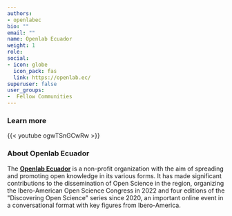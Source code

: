 ```yaml
---
authors:
- openlabec
bio: ""
email: ""
name: Openlab Ecuador
weight: 1
role: 
social:
- icon: globe
  icon_pack: fas
  link: https://openlab.ec/
superuser: false
user_groups:
-  Fellow Communities
---
```


### Learn more

{{< youtube ogwTSnGCwRw >}} 

### About Openlab Ecuador

The **[Openlab Ecuador](https://openlab.ec/)**  is a non-profit organization with the aim of spreading and promoting open knowledge in its various forms. It has made significant contributions to the dissemination of Open Science in the region, organizing the Ibero-American Open Science Congress in 2022 and four editions of the "Discovering Open Science" series since 2020, an important online event in a conversational format with key figures from Ibero-America.
